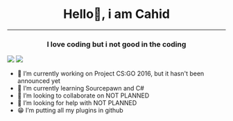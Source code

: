 <h1 align="center"> Hello👋, i am Cahid</h1>
<hr>
<h3 align="center">I love coding but i not good in the coding</h3>

<img src="https://komarev.com/ghpvc/?username=zloybik&color=blue">

<img src="https://sarrus.gallerycdn.vsassets.io/extensions/sarrus/sourcepawn-vscode/6.2.0/1696974689822/Microsoft.VisualStudio.Services.Icons.Default">

- 🔭 I’m currently working on Project CS:GO 2016, but it hasn't been announced yet
- 🌱 I’m currently learning Sourcepawn and C#
- 👯 I’m looking to collaborate on NOT PLANNED
- 🤔 I’m looking for help with NOT PLANNED
- :grin: I’m putting all my plugins in github
